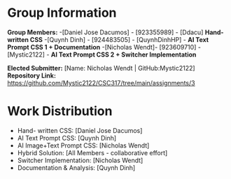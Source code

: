 # Group Information

**Group Members:** 
-[Daniel Jose Dacumos] - [923355989] - [Ddacu] **Hand-written CSS** 
-[Quynh Dinh] - [924483505] - [QuynhDinhHP] - **AI Text Prompt CSS 1 + Documentation**
-[Nicholas Wendt]- [923609710] - [Mystic2122] - **AI Text Prompt CSS 2 + Switcher Implementation**

**Elected Submitter:** [Name: Nicholas Wendt | GitHub:Mystic2122]
**Repository Link:** https://github.com/Mystic2122/CSC317/tree/main/assignments/3

# Work Distribution 
- Hand- written CSS: [Daniel Jose Dacumos] 
- AI Text Prompt CSS: [Quynh Dinh]
- AI Image+Text Prompt CSS: [Nicholas Wendt]
- Hybrid Solution: [All Members - collaborative effort]
- Switcher Implementation: [Nicholas Wendt]
- Documentation & Analysis: [Quynh Dinh]

